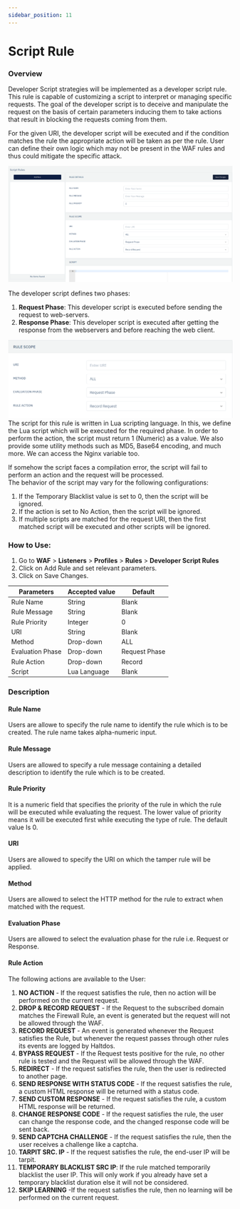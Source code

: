 ```yaml
---
sidebar_position: 11
---
```

# Script Rule
   
### Overview
Developer Script strategies will be implemented as a developer script rule. This rule is capable of customizing a script to interpret or managing specific requests. The goal of the developer script is to deceive and manipulate the request on the basis of certain parameters inducing them to take actions that result in blocking the requests coming from them.
   
For the given URI, the developer script will be executed and if the condition matches the rule the appropriate action will be taken as per the rule. User can define their own logic which may not be present in the WAF rules and thus could mitigate the specific attack.

![Script Rule](/img/waf/v6/docs/Script_rule.png)
   
The developer script defines two phases:
1. **Request Phase**: This developer script is executed before sending the request to web-servers.
2. **Response Phase**: This developer script is executed after getting the response from the webservers and before reaching the web client.  

![Script Rule](/img/waf/v6/docs/script_rule2.png)
The script for this rule is written in Lua scripting language. In this, we define the Lua script which will be executed for the required phase. In order to perform the action, the script must return 1 (Numeric) as a value. We also provide some utility methods such as MD5, Base64 encoding, and much more. We can access the Nginx variable too.  

If somehow the script faces a compilation error, the script will fail to perform an action and the request will be processed.  
The behavior of the script may vary for the following configurations:  

1. If the Temporary Blacklist value is set to 0, then the script will be ignored.
2. If the action is set to No Action, then the script will be ignored.
3. If multiple scripts are matched for the request URI, then the first matched script will be executed and other scripts will be ignored.

### How to Use:
1. Go to **WAF** > **Listeners** >  **Profiles** > **Rules** > **Developer Script Rules**  
2. Click on Add Rule and set relevant parameters.  
3. Click on Save Changes.  

| Parameters       | Accepted value |  Default      |
|------------------|----------------|---------------|
| Rule Name        | String         | Blank         |
| Rule Message     | String         | Blank         |
| Rule Priority    | Integer        | 0             |
| URI              | String         | Blank         |
| Method           | Drop-down      | ALL           |
| Evaluation Phase | Drop-down      | Request Phase |
| Rule Action      | Drop-down      | Record        |
| Script           | Lua Language   | Blank         |
   
### Description 

#### Rule Name
Users are allowe to specify the rule name to identify the rule which is to be created. The rule name takes alpha-numeric input.

#### Rule Message
Users are allowed to specify a rule message containing a detailed description to identify the rule which is to be created.

#### Rule Priority
It is a numeric field that specifies the priority of the rule in which the rule will be executed while evaluating the request. The lower value of priority means it will be executed first while executing the type of rule. The default value Is 0. 

#### URI
Users are allowed to specify the URI on which the tamper rule will be applied.

#### Method
Users are allowed to select the HTTP method for the rule to extract when matched with the request.

#### Evaluation Phase
Users are allowed to select the evaluation phase for the rule i.e. Request or Response.

#### Rule Action 

The following actions are available to the User:  

1. **NO ACTION** - If the request satisfies the rule, then no action will be performed on the current request.
2. **DROP  & RECORD REQUEST** - If the Request to the subscribed domain matches the Firewall Rule, an event is generated but the request will not be allowed through the WAF.
3. **RECORD REQUEST** - An event is generated whenever the Request satisfies the Rule, but whenever the request passes through other rules its events are logged by Haltdos.
4. **BYPASS REQUEST** - If the Request tests positive for the rule, no other rule is tested and the Request will be allowed through the WAF.
5. **REDIRECT** - If the request satisfies the rule, then the user is redirected to another page.
6. **SEND RESPONSE WITH STATUS CODE** - If the request satisfies the rule, a custom HTML response will be returned with a status code.
7. **SEND CUSTOM RESPONSE** - If the request satisfies the rule, a custom HTML response will be returned.
8. **CHANGE RESPONSE CODE** - If the request satisfies the rule, the user can change the response code, and the changed response code will be sent back.
9. **SEND CAPTCHA CHALLENGE** - If the request satisfies the rule, then the user receives a challenge like a captcha.
10. **TARPIT SRC. IP** - If the request satisfies the rule, the end-user IP will be tarpit.
11. **TEMPORARY BLACKLIST SRC IP**: If the rule matched temporarily blacklist the user IP. This will only work if you already have set a temporary blacklist duration else it will not be considered.
12. **SKIP LEARNING** -If the request satisfies the rule, then no learning will be performed on the current request.  